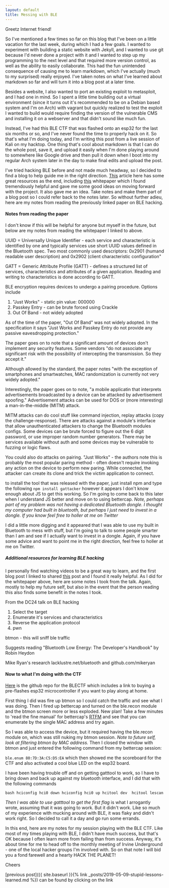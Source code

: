 ```yaml
---
layout: default
title: Messing with BLE
---
```


Greetz Internet friend!

So I've mentioned a few times so far on this blog that I've been on a little vacation for the last week, during which I had a few goals. I wanted to experiment with building a static website with Jekyll, and I wanted to use git because I'd never done a project with it and I wanted to step up my programming to the next level and that required more version control, as well as the ability to easily collaborate. This had the fun unintended consequence of causing me to learn markdown, which I've actually (much to my surprised) really enjoyed. I've taken notes on what I've learned about markdown so far and will turn it into a blog post at a later time.

Besides a website, I also wanted to port an existing exploit to metasploit, and I had one in mind. So I spent a little time building out a virtual environment (since it turns out it's recommended to be on a Debian based system and I'm on Arch) with vagrant but quickly realized to test the exploit I wanted to build would require finding the version of the vulnerable CMS and installing it on a webserver and that didn't sound like much fun.

Instead, I've had this BLE CTF that was flashed onto an esp32 for the last six months or so, and I've never found the time to properly hack on it. So that's what I'm doing today, and I'm writing this post from a live session of Kali on my hacktop. One thing that's cool about markdown is that I can do the whole post, save it, and upload it easily when I'm done playing around to somewhere like Google drive and then pull it down when I boot into my regular Arch system later in the day to make final edits and upload the post.

I've tried hacking BLE before and not made much headway, so I decided to find a blog to help guide me in the right direction. [This]("https://www.davidsopas.com/my-notes-on-hacking-ble-list-of-resources/") article here has some great resources as the end, including [this]("https://github.com/securing/docs/blob/master/whitepaper.pdf") whitepaper which I found tremendously helpful and gave me some good ideas on moving forward with the project. It also gave me an idea. Take notes and make them part of a blog post so I could refer back to the notes later. So without further adieu, here are my notes from reading the previously linked paper on BLE hacking.

#### Notes from reading the paper

I don't know if this will be helpful for anyone but myself in the future, but below are my notes from reading the whitepaper I linked to above.

UUID = Universally Unique Identifier - each service and characteristic is identified by one and typically services use short UUID values defined in the Bluetooth spec. Two most commonly used descriptors: 0x2901 (humand readable user description) and 0x2902 (client characteristic configuration"

GATT = Generic Attribute Profile (GATT) - defines a structured list of services, characteristics and attributes of a given application. Reading and writing to characteristics is done according to GATT. 

BLE encryption requires devices to undergo a pairing procedure. Options include 

1. "Just Works" - static pin value: 000000
1. Passkey Entry - can be brute forced using Crackle
1. Out Of Band - not widely adopted

As of the time of the paper, "Out Of Band" was not widely adopted. In the specification it says "Just Works and Passkey Entry do not provide any passive eavesdropping protection." 

The paper goes on to note that a significant amount of devices don't implement any security features. Some vendors "do not associate any significant risk with the possibility of intercepting the transmission. So they accept it."

Although allowed by the standard, the paper notes "with the exception of smartphones and smartwatches, MAC randomization is currently not very widely adopted."

Interestingly, the paper goes on to note, "a mobile applicatin that interprets advertisements broadcasted by a device can be attacked by advertisement spoofing." Advertisement attacks can be used for DOS or \(more interesting\) a man-in-the-middle (MITM) attack.

MITM attacks can do cool stuff like command injection, replay attacks \(copy the challenge\-response\). There are attacks against a module's interface that allow unauthenticated attackers to change the Bluetooth modules configs. Some devices can be brute forced to figure out the 6 digit password, or use improper random number generators. There may be services available without auth and some devices may be vulnerable to fuzzing or logic flaws. 

You could also do attacks on pairing. "Just Works" - the authors note this is probably the most popular paring method - often doesn't require invoking any action on the device to perform new paring. While connected, the attacker can create its clone and trick the victim application to connect. 

to install the tool that was released with the paper, just install npm and type the following `npm install gattacker` however it appears I don't know enough about JS to get this working. So I'm going to come back to this later when I understand JS better and move on to using bettercap. *Note, perhaps part of my problem was not having a dedicated Bluetooth dongle. I thought my computer had built in bluetooth, but perhaps I just need to invest in a dongle. If you know feel free to holler at me on Twitter* 

I did a little more digging and it appeared that I was able to use my built in Bluetooth to mess with stuff, but I'm going to talk to some people smarter than I am and see if I actually want to invest in a dongle. Again, if you have some advice and want to point me in the right direction, feel free to holler at me on Twitter.

##### Additional resources for learning BLE hacking

I personally find watching videos to be a great way to learn, and the first blog post I linked to shared [this]("https://www.youtube.com/watch?v=oP6sx2cObrY") post and I found it really helpful. As I did for the whitepaper above, here are some notes I took from the talk. Again, mostly to help my future self, but also in the event that the person reading this also finds some benefit in the notes I took.

From the DC24 talk on BLE hacking

1. Select the target 
1. Enumerate it's services and characteristics
1. Reverse the application protocol
1. pwn

btmon - this will sniff ble traffic

Suggests reading "Bluetooth Low Energy: The Developer's Handbook" by Robin Heydon

Mike Ryan's research lacklustre.net/bluetooth and github.com/mikeryan

#### Now to what I'm doing with the CTF

[Here]("https://github.com/hackgnar/ble_ctf") is the github repo for the BLECTF which includes a link to buying a pre-flashes esp32 microcontroller if you want to play along at home. 

First thing I did was fire up btmon so I could catch the traffic and see what I was doing. Then I fired up bettercap and turned on the ble.recon module and the btmon screen more or less exploded. New plan! Take a few minutes to 'read the fine manual' for bettercap's [RTFM]("https://www.bettercap.org/modules/ble/") and see that you can enumerate by the single MAC address and try again.

So I was able to access the device, but it required having the ble.recon module on, which was still nuking my btmon session. *Note to future self, look at filtering btmon by MAC address.* Then I closed the window with btmon and just entered the following command from my bettercap session:

`ble.enum 80:7D:3A:C5:D5:EA` which then showed me the scoreboard for the CTF and also activated a cool blue LED on the esp32 board.

I have been having trouble off and on getting gatttool to work, so I have to bring down and back up against my bluetooth interface, and I did that with the following commands

`bash
hciconfig hci0 down
hciconfig hci0 up
hcitool dev 
hcitool lescan
`

*Then I was able to use gatttool to get the first flag* is what I arrogantly wrote, assuming that it was going to work. But it didn't work. Like so much of my experience with mucking around with BLE, it was flaky and didn't work right. So I decided to call it a day and go run some errands.

In this end, here are my notes for my session playing with the BLE CTF. Like most of my times playing with BLE, I didn't have much success, but that's OK because I often learn more from failing than from success. Anyway, it's about time for me to head off to the monthly meeting of Irvine Underground - one of the local hacker groups I'm involved with. So on that note I will bid you a fond farewell and a hearty HACK THE PLANET!

Cheers

[previous post]({{ site.baseurl }}{% link _posts/2019-05-09-stupid-lessons-learned.md %}) can be found by clicking on the link
